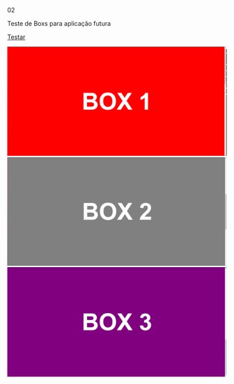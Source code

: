 02

Teste de Boxs para aplicação futura

[Testar](https://jonatas00.github.io/RepositorioFrontEnd/TreinosHTML/02/)

![i1g1](./Images/ex1.png)
![img2](./Images/ex2.png)
![img3](./Images/ex3.png)